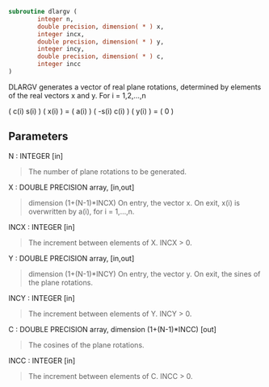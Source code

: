 ```fortran
subroutine dlargv (
        integer n,
        double precision, dimension( * ) x,
        integer incx,
        double precision, dimension( * ) y,
        integer incy,
        double precision, dimension( * ) c,
        integer incc
)
```

DLARGV generates a vector of real plane rotations, determined by
elements of the real vectors x and y. For i = 1,2,...,n

(  c(i)  s(i) ) ( x(i) ) = ( a(i) )
( -s(i)  c(i) ) ( y(i) ) = (   0  )

## Parameters
N : INTEGER [in]
> The number of plane rotations to be generated.

X : DOUBLE PRECISION array, [in,out]
> dimension (1+(N-1)\*INCX)
> On entry, the vector x.
> On exit, x(i) is overwritten by a(i), for i = 1,...,n.

INCX : INTEGER [in]
> The increment between elements of X. INCX > 0.

Y : DOUBLE PRECISION array, [in,out]
> dimension (1+(N-1)\*INCY)
> On entry, the vector y.
> On exit, the sines of the plane rotations.

INCY : INTEGER [in]
> The increment between elements of Y. INCY > 0.

C : DOUBLE PRECISION array, dimension (1+(N-1)\*INCC) [out]
> The cosines of the plane rotations.

INCC : INTEGER [in]
> The increment between elements of C. INCC > 0.
